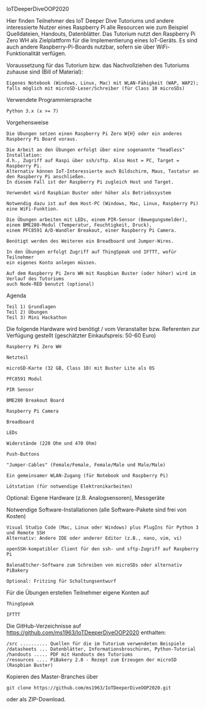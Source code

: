 IoTDeeperDiveOOP2020

Hier finden Teilnehmer des IoT Deeper Dive Tutoriums und andere interessierte Nutzer eines Raspberry Pi alle Resourcen wie zum Beispiel Quelldateien, Handouts, Datenblätter.
Das Tutorium nutzt den Raspberry Pi Zero WH als Zielplattform für die Implementierung eines IoT-Geräts.
Es sind auch andere Raspberry-Pi-Boards nutzbar, sofern sie über WiFi-Funktionalität verfügen.

  Voraussetzung für das Tutorium bzw. das Nachvollziehen des Tutoriums zuhause sind (Bill of Material):

    Eigenes Notebook (Windows, Linux, Mac) mit WLAN-Fähigkeit (WAP, WAP2); 
    falls möglich mit microSD-Leser/Schreiber (für Class 10 microSDs)
    
  Verwendete Programmiersprache
  
    Python 3.x (x >= 7)
  
  Vorgehensweise
  
    Die Übungen setzen einen Raspberry Pi Zero W{H} oder ein anderes Raspberry Pi Board voraus.
  
    Die Arbeit an den Übungen erfolgt über eine sogenannte "headless" Installation: 
    d.h., Zugriff auf Raspi über ssh/sftp. Also Host = PC, Target = Raspberry Pi.
    Alternativ können IoT-Interessierte auch Bildschirm, Maus, Tastatur an den Raspberry Pi anschließen. 
    In diesem Fall ist der Raspberry Pi zugleich Host und Target.
    
    Verwendet wird Raspbian Buster oder höher als Betriebssystem
    
    Notwendig dazu ist auf dem Host-PC (Windows, Mac, Linux, Raspberry Pi) eine WiFi-Funktion.
    
    Die Übungen arbeiten mit LEDs, einem PIR-Sensor (Bewegungsmelder), 
    einem BME280-Modul (Temperatur, Feuchtigkeit, Druck), 
    einem PFC8591 A/D-Wandler Breakout, einer Raspberry Pi Camera.
    
    Benötigt werden des Weiteren ein Breadboard und Jumper-Wires.
    
    In den Übungen erfolgt Zugriff auf ThingSpeak und IFTTT, wofür Teilnehmer 
    ein eigenes Konto anlegen müssen.
    
    Auf dem Raspberry Pi Zero WH mit Raspbian Buster (oder höher) wird im Verlauf des Tutoriums 
    auch Node-RED benutzt (optional)
    
  Agenda
  
    Teil 1) Grundlagen
    Teil 2) Übungen
    Teil 3) Mini Hackathon
  
  
  Die folgende Hardware wird benötigt / vom Veranstalter bzw. Referenten zur Verfügung gestellt 
    (geschätzter Einkaufspreis: 50-60 Euro)
  
    Raspberry Pi Zero WH
    
    Netzteil
    
    microSD-Karte (32 GB, Class 10) mit Buster Lite als OS
    
    PFC8591 Modul
    
    PIR Sensor
    
    BME280 Breakout Board
    
    Raspberry Pi Camera 
    
    Breadboard
    
    LEDs
    
    Widerstände (220 Ohm und 470 Ohm)
    
    Push-Buttons
    
    "Jumper-Cables" (Female/Female, Female/Male und Male/Male)
    
    Ein gemeinsamer WLAN-Zugang (für Notebook und Raspberry Pi)
    
    Lötstation (für notwendige Elektronikarbeiten)
    
    
Optional: Eigene Hardware (z.B. Analogsensoren), Messgeräte
  

Notwendige Software-Installationen (alle Software-Pakete sind frei von Kosten)

    Visual Studio Code (Mac, Linux oder Windows) plus PlugIns für Python 3 und Remote SSH
    Alternativ: Andere IDE oder anderer Editor (z.B., nano, vim, vi)
  
    openSSH-kompatibler Client für den ssh- und sftp-Zugriff auf Raspberry Pi
  
    BalenaEtcher-Software zum Schreiben von microSDs oder alternativ PiBakery
    
    Optional: Fritzing für Schaltungsentwurf
  
Für die Übungen erstellen Teilnehmer eigene Konten auf

    ThingSpeak
  
    IFTTT
    
Die GitHub-Verzeichnisse auf https://github.com/ms1963/IoTDeeperDiveOOP2020 enthalten:

    /src .......... Quellen für die im Tutorium verwendeten Beispiele 
    /datasheets ... Datenblätter, Informationsbroschüren, Python-Tutorial
    /handouts ..... PDF mit Handouts des Tutoriums
    /resources .... PiBakery 2.0 - Rezept zum Erzeugen der microSD (Raspbian Buster)
  
Kopieren des Master-Branches über 

    git clone https://github.com/ms1963/IoTDeeperDiveOOP2020.git 
    
oder als 
    ZIP-Download.

